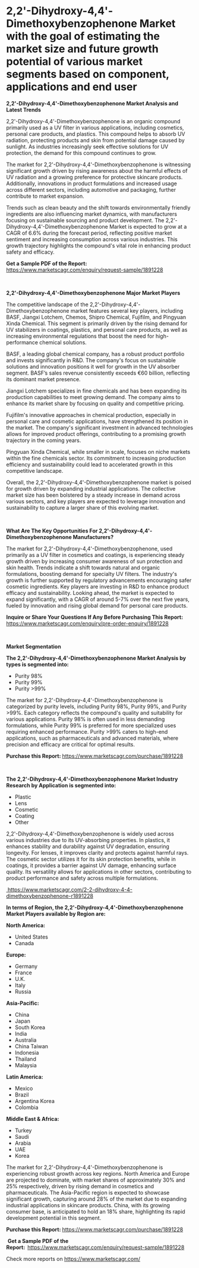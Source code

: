 <p><h1>2,2'-Dihydroxy-4,4'-Dimethoxybenzophenone Market with the goal of estimating the market size and future growth potential of various market segments based on component, applications and end user</h1></p><p><strong>2,2'-Dihydroxy-4,4'-Dimethoxybenzophenone Market Analysis and Latest Trends</strong></p>
<p><p>2,2'-Dihydroxy-4,4'-Dimethoxybenzophenone is an organic compound primarily used as a UV filter in various applications, including cosmetics, personal care products, and plastics. This compound helps to absorb UV radiation, protecting products and skin from potential damage caused by sunlight. As industries increasingly seek effective solutions for UV protection, the demand for this compound continues to grow.</p><p>The market for 2,2'-Dihydroxy-4,4'-Dimethoxybenzophenone is witnessing significant growth driven by rising awareness about the harmful effects of UV radiation and a growing preference for protective skincare products. Additionally, innovations in product formulations and increased usage across different sectors, including automotive and packaging, further contribute to market expansion.</p><p>Trends such as clean beauty and the shift towards environmentally friendly ingredients are also influencing market dynamics, with manufacturers focusing on sustainable sourcing and product development. The 2,2'-Dihydroxy-4,4'-Dimethoxybenzophenone Market is expected to grow at a CAGR of 6.6% during the forecast period, reflecting positive market sentiment and increasing consumption across various industries. This growth trajectory highlights the compound's vital role in enhancing product safety and efficacy.</p></p>
<p><strong>Get a Sample PDF of the Report:&nbsp;</strong> <a href="https://www.marketscagr.com/enquiry/request-sample/1891228?utm_campaign=1869&utm_medium=2&utm_source=Github&utm_content=ia&utm_term=14012025&utm_id=22-dihydroxy-44-dimethoxybenzophenone">https://www.marketscagr.com/enquiry/request-sample/1891228</a></p>
<p>&nbsp;</p>
<p><strong>2,2'-Dihydroxy-4,4'-Dimethoxybenzophenone Major Market Players</strong></p>
<p><p>The competitive landscape of the 2,2'-Dihydroxy-4,4'-Dimethoxybenzophenone market features several key players, including BASF, Jiangxi Lotchem, Chemos, Shipro Chemical, Fujifilm, and Pingyuan Xinda Chemical. This segment is primarily driven by the rising demand for UV stabilizers in coatings, plastics, and personal care products, as well as increasing environmental regulations that boost the need for high-performance chemical solutions.</p><p>BASF, a leading global chemical company, has a robust product portfolio and invests significantly in R&D. The company's focus on sustainable solutions and innovation positions it well for growth in the UV absorber segment. BASF’s sales revenue consistently exceeds €60 billion, reflecting its dominant market presence.</p><p>Jiangxi Lotchem specializes in fine chemicals and has been expanding its production capabilities to meet growing demand. The company aims to enhance its market share by focusing on quality and competitive pricing.</p><p>Fujifilm's innovative approaches in chemical production, especially in personal care and cosmetic applications, have strengthened its position in the market. The company's significant investment in advanced technologies allows for improved product offerings, contributing to a promising growth trajectory in the coming years.</p><p>Pingyuan Xinda Chemical, while smaller in scale, focuses on niche markets within the fine chemicals sector. Its commitment to increasing production efficiency and sustainability could lead to accelerated growth in this competitive landscape.</p><p>Overall, the 2,2'-Dihydroxy-4,4'-Dimethoxybenzophenone market is poised for growth driven by expanding industrial applications. The collective market size has been bolstered by a steady increase in demand across various sectors, and key players are expected to leverage innovation and sustainability to capture a larger share of this evolving market.</p></p>
<p>&nbsp;</p>
<p><strong>What Are The Key Opportunities For 2,2'-Dihydroxy-4,4'-Dimethoxybenzophenone Manufacturers?</strong></p>
<p><p>The market for 2,2'-Dihydroxy-4,4'-Dimethoxybenzophenone, used primarily as a UV filter in cosmetics and coatings, is experiencing steady growth driven by increasing consumer awareness of sun protection and skin health. Trends indicate a shift towards natural and organic formulations, boosting demand for specialty UV filters. The industry's growth is further supported by regulatory advancements encouraging safer cosmetic ingredients. Key players are investing in R&D to enhance product efficacy and sustainability. Looking ahead, the market is expected to expand significantly, with a CAGR of around 5-7% over the next five years, fueled by innovation and rising global demand for personal care products.</p></p>
<p><strong>Inquire or Share Your Questions If Any Before Purchasing This Report:</strong> <a href="https://www.marketscagr.com/enquiry/pre-order-enquiry/1891228?utm_campaign=1869&utm_medium=2&utm_source=Github&utm_content=ia&utm_term=14012025&utm_id=22-dihydroxy-44-dimethoxybenzophenone">https://www.marketscagr.com/enquiry/pre-order-enquiry/1891228</a></p>
<p>&nbsp;</p>
<p><strong>Market Segmentation</strong></p>
<p><strong>The 2,2'-Dihydroxy-4,4'-Dimethoxybenzophenone Market Analysis by types is segmented into:</strong></p>
<p><ul><li>Purity 98%</li><li>Purity 99%</li><li>Purity >99%</li></ul></p>
<p><p>The market for 2,2'-Dihydroxy-4,4'-Dimethoxybenzophenone is categorized by purity levels, including Purity 98%, Purity 99%, and Purity >99%. Each category reflects the compound's quality and suitability for various applications. Purity 98% is often used in less demanding formulations, while Purity 99% is preferred for more specialized uses requiring enhanced performance. Purity >99% caters to high-end applications, such as pharmaceuticals and advanced materials, where precision and efficacy are critical for optimal results.</p></p>
<p><strong>Purchase this Report:&nbsp;</strong><a href="https://www.marketscagr.com/purchase/1891228?utm_campaign=1869&utm_medium=2&utm_source=Github&utm_content=ia&utm_term=14012025&utm_id=22-dihydroxy-44-dimethoxybenzophenone">https://www.marketscagr.com/purchase/1891228</a></p>
<p>&nbsp;</p>
<p><strong>The 2,2'-Dihydroxy-4,4'-Dimethoxybenzophenone Market Industry Research by Application is segmented into:</strong></p>
<p><ul><li>Plastic</li><li>Lens</li><li>Cosmetic</li><li>Coating</li><li>Other</li></ul></p>
<p><p>2,2'-Dihydroxy-4,4'-Dimethoxybenzophenone is widely used across various industries due to its UV-absorbing properties. In plastics, it enhances stability and durability against UV degradation, ensuring longevity. For lenses, it improves clarity and protects against harmful rays. The cosmetic sector utilizes it for its skin protection benefits, while in coatings, it provides a barrier against UV damage, enhancing surface quality. Its versatility allows for applications in other sectors, contributing to product performance and safety across multiple formulations.</p></p>
<p><a href="https://www.marketscagr.com/2-2-dihydroxy-4-4-dimethoxybenzophenone-r1891228?utm_campaign=1869&utm_medium=2&utm_source=Github&utm_content=ia&utm_term=14012025&utm_id=22-dihydroxy-44-dimethoxybenzophenone">&nbsp;https://www.marketscagr.com/2-2-dihydroxy-4-4-dimethoxybenzophenone-r1891228</a></p>
<p><strong>In terms of Region, the 2,2'-Dihydroxy-4,4'-Dimethoxybenzophenone Market Players available by Region are:</strong></p>
<p>
    <p> <strong> North America: </strong>
        <ul>
            <li>United States</li>
            <li>Canada</li>
        </ul>
        </p> 
    <p> <strong> Europe: </strong>
        <ul>
            <li>Germany</li>
            <li>France</li>
            <li>U.K.</li>
            <li>Italy</li>
            <li>Russia</li>
        </ul>
        </p> 
    <p> <strong> Asia-Pacific: </strong>
        <ul>
            <li>China</li>
            <li>Japan</li>
            <li>South Korea</li>
            <li>India</li>
            <li>Australia</li>
            <li>China Taiwan</li>
            <li>Indonesia</li>
            <li>Thailand</li>
            <li>Malaysia</li>
        </ul>
        </p> 
    <p> <strong> Latin America: </strong>
        <ul>
            <li>Mexico</li>
            <li>Brazil</li>
            <li>Argentina Korea</li>
            <li>Colombia</li>
        </ul>
        </p> 
    <p> <strong> Middle East & Africa: </strong>
        <ul>
            <li>Turkey</li>
            <li>Saudi</li>
            <li>Arabia</li>
            <li>UAE</li>
            <li>Korea</li>
        </ul>
    </p>
    </p>
<p><p>The market for 2,2'-Dihydroxy-4,4'-Dimethoxybenzophenone is experiencing robust growth across key regions. North America and Europe are projected to dominate, with market shares of approximately 30% and 25% respectively, driven by rising demand in cosmetics and pharmaceuticals. The Asia-Pacific region is expected to showcase significant growth, capturing around 28% of the market due to expanding industrial applications in skincare products. China, with its growing consumer base, is anticipated to hold an 18% share, highlighting its rapid development potential in this segment.</p></p>
<p><strong>Purchase this Report: </strong><a href="https://www.marketscagr.com/purchase/1891228?utm_campaign=1869&utm_medium=2&utm_source=Github&utm_content=ia&utm_term=14012025&utm_id=22-dihydroxy-44-dimethoxybenzophenone">https://www.marketscagr.com/purchase/1891228</a></p>
<p>&nbsp;<strong>Get a Sample PDF of the Report:&nbsp;&nbsp;</strong><a href="https://www.marketscagr.com/enquiry/request-sample/1891228?utm_campaign=1869&utm_medium=2&utm_source=Github&utm_content=ia&utm_term=14012025&utm_id=22-dihydroxy-44-dimethoxybenzophenone">https://www.marketscagr.com/enquiry/request-sample/1891228</a></p>
<p><strong></strong></p>
<p>Check more reports on <a href="https://www.marketscagr.com/?utm_campaign=1869&utm_medium=2&utm_source=Github&utm_content=ia&utm_term=14012025&utm_id=22-dihydroxy-44-dimethoxybenzophenone">https://www.marketscagr.com/</a></p>